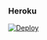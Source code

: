 ### Heroku
[![Deploy](https://www.herokucdn.com/deploy/button.svg)](https://heroku.com/deploy?template=https://github.com/reymichel2009/Upload-Downloader)  
